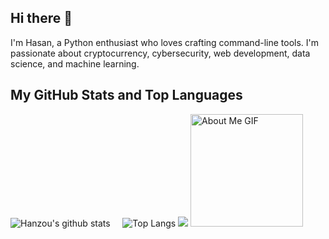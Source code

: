 ## Hi there 👋
I'm Hasan, a Python enthusiast who loves crafting command-line tools. I'm passionate about cryptocurrency, cybersecurity, web development, data science, and machine learning.

## My GitHub Stats and Top Languages
![Hanzou's github stats](https://github-readme-stats.vercel.app/api?username=CryptoAirdropHindi&show_icons=true&theme=tokyonight)&nbsp;&nbsp;&nbsp;&nbsp;&nbsp;![Top Langs](https://github-readme-stats.vercel.app/api/top-langs/?username=CryptoAirdropHindi&layout=donut&theme=tokyonight&show_icons=true)
![](https://github-readme-streak-stats.herokuapp.com/?user=CryptoAirdropHindi&theme=radical&hide_border=false)
<img src="https://github.com/7oSkaaa/7oSkaaa/blob/main/Images/about_me.gif?raw=true" alt="About Me GIF" width="180px">
<br/>
<!--
**CryptoAirdropHindi/CryptoAirdropHindi** is a ✨ _special_ ✨ repository because its `README.md` (this file) appears on your GitHub profile.

Here are some ideas to get you started:

- 🔭 I’m currently working on ...
- 🌱 I’m currently learning ...
- 👯 I’m looking to collaborate on ...
- 🤔 I’m looking for help with ...
- 💬 Ask me about ...
- 📫 How to reach me: ...
- 😄 Pronouns: ...
- ⚡ Fun fact: ...
-->

